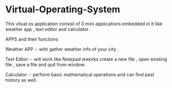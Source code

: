 # Virtual-Operating-System
This vitual os application consist of 3 mini applications  embedded in it like weather app , text editor and calculator .

APPS and their functions 

Weather APP :- with gather weather info of your city .

Text Editor :- will work like  Notepad wworks  create a new file , open existing file , save a file and quit from window.

Calculator :- perform basic mathematical operations and can find past history as well.
